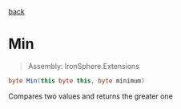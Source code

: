 ﻿

[back](/IronSphere.Extensions/types/ByteExtension)

# Min

> Assembly: IronSphere.Extensions

```csharp
byte Min(this byte this, byte minimum)
```

Compares two values and returns the greater one

 